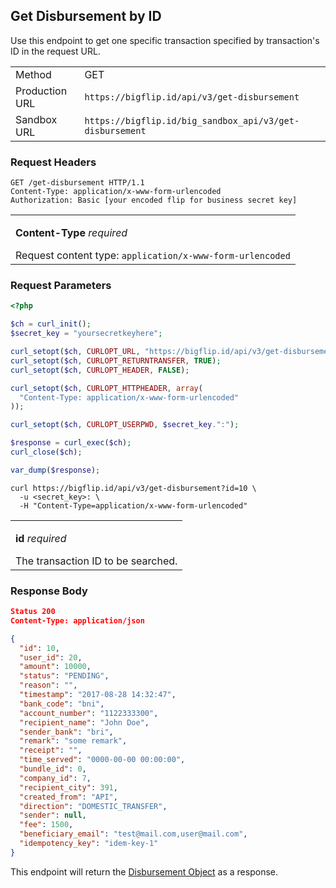 <div></div>

## Get Disbursement by ID

Use this endpoint to get one specific transaction specified by transaction's ID in the request URL.

<table>
  <tbody>
    <tr>
      <td>Method</td>
      <td><span class="method get">GET</span></td>
    </tr>
    <tr>
      <td>Production URL</td>
      <td><code>https://bigflip.id/api/v3/get-disbursement</code></td>
    </tr>
    <tr>
      <td>Sandbox URL</td>
      <td><code>https://bigflip.id/big_sandbox_api/v3/get-disbursement</code></td>
    </tr>
  </tbody>
</table>

<h3 id="get-disbursement-by-id-request-headers">Request Headers</h3>

```http
GET /get-disbursement HTTP/1.1
Content-Type: application/x-www-form-urlencoded
Authorization: Basic [your encoded flip for business secret key]
```

<table>
  <tbody>
    <tr>
      <td>
        <p><b>Content-Type</b> <em>required</em></p>
        Request content type: <code>application/x-www-form-urlencoded</code>
      </td>
    </tr>
  </tbody>
</table>

<h3 id="get-disbursement-by-id-request-parameters">Request Parameters</h3>

```php
<?php

$ch = curl_init();
$secret_key = "yoursecretkeyhere";

curl_setopt($ch, CURLOPT_URL, "https://bigflip.id/api/v3/get-disbursement?id=10");
curl_setopt($ch, CURLOPT_RETURNTRANSFER, TRUE);
curl_setopt($ch, CURLOPT_HEADER, FALSE);

curl_setopt($ch, CURLOPT_HTTPHEADER, array(
  "Content-Type: application/x-www-form-urlencoded"
));

curl_setopt($ch, CURLOPT_USERPWD, $secret_key.":");

$response = curl_exec($ch);
curl_close($ch);

var_dump($response);
```

```shell
curl https://bigflip.id/api/v3/get-disbursement?id=10 \
  -u <secret_key>: \
  -H "Content-Type=application/x-www-form-urlencoded"
```

<table>
  <tbody>
    <tr>
      <td>
        <p><b>id</b> <em>required</em></p>
          The transaction ID to be searched.
      </td>
    </tr>
  </tbody>
</table>

<h3 id="get-disbursement-by-id-response-body">Response Body</h3>

```json
Status 200
Content-Type: application/json

{
  "id": 10,
  "user_id": 20,
  "amount": 10000,
  "status": "PENDING",
  "reason": "",
  "timestamp": "2017-08-28 14:32:47",
  "bank_code": "bni",
  "account_number": "1122333300",
  "recipient_name": "John Doe",
  "sender_bank": "bri",
  "remark": "some remark",
  "receipt": "",
  "time_served": "0000-00-00 00:00:00",
  "bundle_id": 0,
  "company_id": 7,
  "recipient_city": 391,
  "created_from": "API",
  "direction": "DOMESTIC_TRANSFER",
  "sender": null,
  "fee": 1500,
  "beneficiary_email": "test@mail.com,user@mail.com",
  "idempotency_key": "idem-key-1"
}
```

This endpoint will return the [Disbursement Object](#the-disbursement-objects) as a response.
